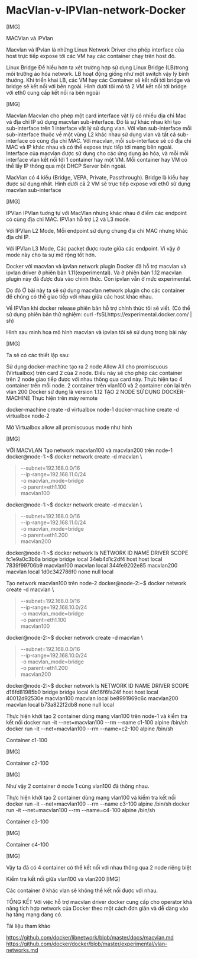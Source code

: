 # MacVlan-v-IPVlan-network-Docker
[​IMG]

MACVlan và IPVlan

Macvlan và IPvlan là những Linux Network Driver cho phép interface của host trực tiếp expose tới các VM hay các container chạy trên host đó.

Linux Bridge
Để hiểu hơn ta xét trường hợp sử dụng Linux Bridge (LB)trong môi trường ảo hóa network. LB hoạt động giống như một switch vậy lý bình thường. Khi triển khai LB, các VM hay các Container sẽ kết nối tới bridge và bridge sẽ kết nối với bên ngoài. Hình dưới tôi mô tả 2 VM kết nối tới bridge với eth0 cung cấp kết nối ra bên ngoài

[​IMG]

Macvlan
Macvlan cho phép một card interface vật lý có nhiều địa chỉ Mac và địa chỉ IP sử dụng macvlan sub-interface. Đó là sự khác nhau khi tạo sub-interface trên 1 interface vật lý sử dụng vlan. Với vlan sub-interface mỗi sub-interface thuộc về một vùng L2 khác nhau sử dụng vlan và tất cả sub-interface có cùng địa chỉ MAC. Với macvlan, mỗi sub-interface sẽ có địa chỉ MAC và IP khác nhau và có thể expose trực tiếp tới mạng bên ngoài. Interface của macvlan được sử dụng cho các ứng dụng ảo hóa, và mỗi mỗi interface vlan kết nối tới 1 container hay một VM. Mỗi container hay VM có thể lấy IP thông qua một DHCP Server bên ngoài.

MacVlan có 4 kiểu (Bridge, VEPA, Private, Passthrough). Bridge là kiểu hay được sử dụng nhất.
Hình dưới cả 2 VM sẽ trực tiếp expose với eth0 sử dụng macvlan sub-interface

[​IMG]

IPVlan
IPVlan tuơng tự với MacVlan nhưng khác nhau ở điểm các endpoint có cùng địa chỉ MAC. IPVlan hỗ trợ L2 và L3 mode.

Với IPVlan L2 Mode, Mỗi endpoint sử dụng chung địa chỉ MAC nhưng khác địa chỉ IP.

Với IPVlan L3 Mode, Các packet được route giữa các endpoint. Vì vậy ở mode này cho ta sự mở rộng tốt hơn.

Docker với macvlan và ipvlan network plugin
Docker đã hỗ trợ macvlan và ipvlan driver ở phiên bản 1.11(experimental). Và ở phiên bản 1.12 macvlan plugin này đã được đưa vào chính thức. Còn ipvlan vẫn ở mức experimental.

Do đó Ở bài này ta sẽ sử dụng macvlan network plugin cho các container để chúng có thể giao tiếp với nhau giữa các host khác nhau.

Về IPVlan khi docker release phiên bản hỗ trợ chính thức tôi sẽ viết.
(Có thể sử dụng phiên bản thử nghiệm: curl -fsSLhttps://experimental.docker.com/ | sh)

Hình sau minh họa mô hình macvlan và ipvlan tôi sẽ sử dụng trong bài này

[​IMG]

Ta sẽ có các thiết lập sau:

Sử dụng docker-machine tạo ra 2 node
Allow All cho promiscuous (Virtualbox) trên card 2 của 2 node. Điều này sẽ cho phép các container trên 2 node giao tiếp được với nhau thông qua card này.
Thực hiện tạo 4 container trên mỗi node. 2 container trên vlan100 và 2 container còn lại trên vlan 200
Docker sử dụng là version 1.12
TẠO 2 NODE SỬ DỤNG DOCKER-MACHINE
Thực hiện trên máy remote

docker-machine create -d virtualbox node-1
docker-machine create -d virtualbox node-2

Mở Virtualbox allow all promiscuous mode như hình

[​IMG]

VỚI MACVLAN
Tạo network macvlan100 và macvlan200 trên node-1
docker@node-1:~$ docker network create -d macvlan \
> --subnet=192.168.0.0/16 \
> --ip-range=192.168.11.0/24 \
> -o macvlan_mode=bridge \
> -o parent=eth1.100 \
> macvlan100

docker@node-1:~$ docker network create -d macvlan \
> --subnet=192.168.0.0/16 \
> --ip-range=192.168.11.0/24 \
> -o macvlan_mode=bridge \
> -o parent=eth1.200 \
> macvlan200

docker@node-1:~$ docker network ls
NETWORK ID NAME DRIVER SCOPE
fc1e9a0c3b6a bridge bridge local
34eb4d1c2df4 host host local
7839f99706b9 macvlan100 macvlan local
344fe9202e85 macvlan200 macvlan local
1d0c342786f0 none null local

Tạo network macvlan100 trên node-2
docker@node-2:~$ docker network create -d macvlan \
> --subnet=192.168.0.0/16 \
> --ip-range=192.168.10.0/24 \
> -o macvlan_mode=bridge \
> -o parent=eth1.100 \
> macvlan100

docker@node-2:~$ docker network create -d macvlan \
> --subnet=192.168.0.0/16 \
> --ip-range=192.168.10.0/24 \
> -o macvlan_mode=bridge \
> -o parent=eth1.200 \
> macvlan200

docker@node-2:~$ docker network ls
NETWORK ID NAME DRIVER SCOPE
d16fd81985b0 bridge bridge local
4fc16f6fa24f host host local
40012d92530e macvlan100 macvlan local
be8991969c6c macvlan200 macvlan local
b73a822f2db8 none null local

Thực hiện khởi tạo 2 container dùng mạng vlan100 trên node-1 và kiểm tra kết nối
docker run -it --net=macvlan100 --rm --name c1-100 alpine /bin/sh
docker run -it --net=macvlan100 --rm --name=c2-100 alpine /bin/sh

Container c1-100

[​IMG]

Container c2-100

[​IMG]

Như vậy 2 container ở node 1 cùng vlan100 đã thông nhau.

Thực hiện khởi tạo 2 container dùng mạng vlan100 và kiểm tra kết nối
docker run -it --net=macvlan100 --rm --name c3-100 alpine /bin/sh
docker run -it --net=macvlan100 --rm --name=c4-100 alpine /bin/sh

Container c3-100

[​IMG]

Container c4-100

[​IMG]

Vậy ta đã có 4 container có thể kết nối với nhau thông qua 2 node riêng biệt

Kiểm tra kết nối giữa vlan100 và vlan200
[​IMG]

Các container ở khác vlan sẽ không thể kết nối được với nhau.

TỔNG KẾT
Với việc hỗ trợ macvlan driver docker cung cấp cho operator khả năng tích hợp network của Docker theo một cách đơn giản và dễ dàng vào hạ tầng mạng đang có.

Tài liệu tham khảo

https://github.com/docker/libnetwork/blob/master/docs/macvlan.md
https://github.com/docker/docker/blob/master/experimental/vlan-networks.md
